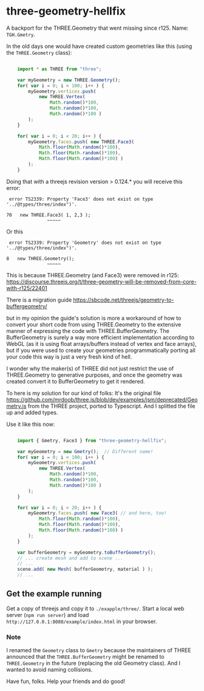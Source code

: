 # three-geometry-hellfix
A backport for the THREE.Geometry that went missing since r125. Name: `TGH.Gmetry`.


In the old days one would have created custom geometries like this (using the
`THREE.Geometry` class):
```javascript

    import * as THREE from "three";

    var myGeometry = new THREE.Geometry();
    for( var i = 0; i < 100; i++ ) {
        myGeometry.vertices.push( 
            new THREE.Vertex( 
                Math.random()*100, 
                Math.random()*100, 
                Math.random()*100 ) 
        );
    }

    for( var i = 0; i < 20; i++ ) {
        myGeometry.faces.push( new THREE.Face3( 
            Math.floor(Math.random()*100),
            Math.floor(Math.random()*100),
            Math.floor(Math.random()*100) )
        );
    }

```

Doing that with a threejs revision version > 0.124.* you will receive this error:
```
 error TS2339: Property 'Face3' does not exist on type '../@types/three/index")'.

70   new THREE.Face3( 1, 2,3 );
               ~~~~~

```

Or this
```
 error TS2339: Property 'Geometry' does not exist on type '../@types/three/index")'.

8   new THREE.Geometry();
               ~~~~~
```

This is because THREE.Geometry (and Face3) were removed in r125:
https://discourse.threejs.org/t/three-geometry-will-be-removed-from-core-with-r125/22401

There is a migration guide
https://sbcode.net/threejs/geometry-to-buffergeometry/

but in my opinion the guide's solution is more a workaround of how to convert your short 
code from using THREE.Geometry to the extensive manner of expressing the code with THREE.BufferGeometry. 
The BufferGeometry is surely a way more efficient implementation according to WebGL (as it is
using float arrays/buffers instead of vertex and face arrays), but if you were used to create 
your geometries programmatically porting all your code this way is just a very fresh kind of hell.


I wonder why the maker(s) of THREE did not just restrict the use of THREE.Geometry to
generative purposes, and once the geometry was created convert it to BufferGeometry to
get it rendered.

To here is my solution for our kind of folks:
It's the original file https://github.com/mrdoob/three.js/blob/dev/examples/jsm/deprecated/Geometry.js
from the THREE project, ported to Typescript. And I splitted the file up and added types.

Use it like this now:

```javascript

    import { Gmetry, Face3 } from "three-geometry-hellfix";

    var myGeometry = new Gmetry();  // Different name!
    for( var i = 0; i < 100; i++ ) {
        myGeometry.vertices.push( 
            new THREE.Vertex( 
                Math.random()*100, 
                Math.random()*100, 
                Math.random()*100 ) 
        );
    }

    for( var i = 0; i < 20; i++ ) {
        myGeometry.faces.push( new Face3( // and here, too!
            Math.floor(Math.random()*100),
            Math.floor(Math.random()*100),
            Math.floor(Math.random()*100) )
        );
    }

    var bufferGeometry = myGeometry.toBufferGeometry();
    // ... create mesh and add to scene ...
    // ...
    scene.add( new Mesh( bufferGeometry, material ) );
    // ...

```

## Get the example running
Get a copy of threejs and copy it to `./exapple/three/`. Start a local web server (`npm run server`) and
load `http://127.0.0.1:8080/example/index.html` in your browser.


### Note
I renamed the `Geometry` class to `Gmetry` because the maintainers of THREE announced that the
`THREE.BufferGeometry` might be renamed to `THREE.Geometry` in the future (replacing the old 
Geometry class).
And I wanted to avoid naming collisions.


Have fun, folks.
Help your friends and do good!
